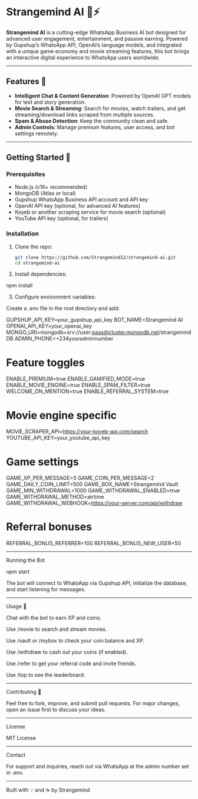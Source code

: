 # Strangemind AI 🤖⚡

**Strangemind AI** is a cutting-edge WhatsApp Business AI bot designed for advanced user engagement, entertainment, and passive earning. Powered by Gupshup’s WhatsApp API, OpenAI’s language models, and integrated with a unique game economy and movie streaming features, this bot brings an interactive digital experience to WhatsApp users worldwide.

---

## Features 🚀

- **Intelligent Chat & Content Generation**: Powered by OpenAI GPT models for text and story generation.
- **Movie Search & Streaming**: Search for movies, watch trailers, and get streaming/download links scraped from multiple sources.
- **Spam & Abuse Detection**: Keep the community clean and safe.
- **Admin Controls**: Manage premium features, user access, and bot settings remotely.

---

## Getting Started 🏁

### Prerequisites

- Node.js (v16+ recommended)
- MongoDB (Atlas or local)
- Gupshup WhatsApp Business API account and API key
- OpenAI API key (optional, for advanced AI features)
- Koyeb or another scraping service for movie search (optional)
- YouTube API key (optional, for trailers)

### Installation

1. Clone the repo:
   ```bash
   git clone https://github.com/Strangemind12/strangemind-ai.git
   cd strangemind-ai

2. Install dependencies:

npm install


3. Configure environment variables:



Create a .env file in the root directory and add:

GUPSHUP_API_KEY=your_gupshup_api_key
BOT_NAME=Strangemind AI
OPENAI_API_KEY=your_openai_key
MONGO_URI=mongodb+srv://user:pass@cluster.mongodb.net/strangemindDB
ADMIN_PHONE=+234youradminnumber

# Feature toggles
ENABLE_PREMIUM=true
ENABLE_GAMIFIED_MODE=true
ENABLE_MOVIE_ENGINE=true
ENABLE_SPAM_FILTER=true
WELCOME_ON_MENTION=true
ENABLE_REFERRAL_SYSTEM=true

# Movie engine specific
MOVIE_SCRAPER_API=https://your-koyeb-api.com/search
YOUTUBE_API_KEY=your_youtube_api_key

# Game settings
GAME_XP_PER_MESSAGE=5
GAME_COIN_PER_MESSAGE=2
GAME_DAILY_COIN_LIMIT=500
GAME_BOX_NAME=Strangemind Vault
GAME_MIN_WITHDRAWAL=1000
GAME_WITHDRAWAL_ENABLED=true
GAME_WITHDRAWAL_METHOD=airtime
GAME_WITHDRAWAL_WEBHOOK=https://your-server.com/api/withdraw

# Referral bonuses
REFERRAL_BONUS_REFERRER=100
REFERRAL_BONUS_NEW_USER=50


---

Running the Bot

npm start

The bot will connect to WhatsApp via Gupshup API, initialize the database, and start listening for messages.


---

Usage 📱

Chat with the bot to earn XP and coins.

Use /movie <movie name> to search and stream movies.

Use /vault or /mybox to check your coin balance and XP.

Use /withdraw to cash out your coins (if enabled).

Use /refer to get your referral code and invite friends.

Use /top to see the leaderboard.



---

Contributing 🤝

Feel free to fork, improve, and submit pull requests. For major changes, open an issue first to discuss your ideas.


---

License

MIT License


---

Contact

For support and inquiries, reach out via WhatsApp at the admin number set in .env.


---

Built with 💡 and ☕ by Strangemind
